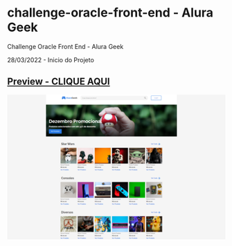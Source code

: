 # challenge-oracle-front-end - Alura Geek
Challenge Oracle Front End - Alura Geek

28/03/2022 - Inicio do Projeto

## [Preview - CLIQUE AQUI](https://marceloicampos.github.io/challenge-oracle-front-end-alurageek/)

![](https://github.com/marceloicampos/challenge-oracle-front-end-alurageek/blob/main/screenshot.png?raw=true)
